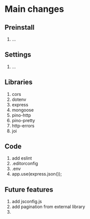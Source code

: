 # Main changes

## Preinstall


1. ...

## Settings

1. ...

## Libraries

1. cors
2. dotenv
3. express
4. mongoose
5. pino-http
6. pino-pretty
7. http-errors
8. joi

## Code

1. add eslint
2. .editorconfig
3. .env
4. app.use(express.json());


## Future features

1) add jsconfig.js
2) add pagination from external library
3)
